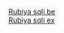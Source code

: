 <a href="https://www.hackerschool.org/Sub_Html/HS_Posting/?uid=42">Rubiya sqli be</a>
<br>
<a href="https://www.hackerschool.org/Sub_Html/HS_Posting/?uid=43">Rubiya sqli ex</a>
